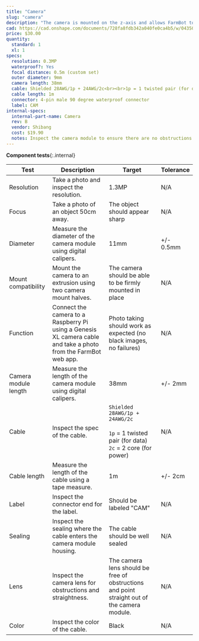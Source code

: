 ```yaml
---
title: "Camera"
slug: "camera"
description: "The camera is mounted on the z-axis and allows FarmBot to take photos of the garden and plants for weed detection and tracking plant growth."
cad: https://cad.onshape.com/documents/728fa8fdb342a040fe0ca4b5/w/0435033a7c78b02e71d0f721/e/201338492742c5c0aea0bc4f?renderMode=0&uiState=6255d3a246b4a5023f0aace9
price: $30.00
quantity:
  standard: 1
  xl: 1
specs:
  resolution: 0.3MP
  waterproof?: Yes
  focal distance: 0.5m (custom set)
  outer diameter: 9mm
  camera length: 38mm
  cable: Shielded 28AWG/1p + 24AWG/2c<br><br>1p = 1 twisted pair (for data)<br>2c = 2 core (for power)
  cable length: 1m
  connector: 4-pin male 90 degree waterproof connector
  label: CAM
internal-specs:
  internal-part-name: Camera
  rev: B
  vendor: Shibang
  cost: $19.90
  notes: Inspect the camera module to ensure there are no obstructions in front of the lens, such as foam or glue.
---
```


**Component tests**{:.internal}

|Test         |Description  |Target       |Tolerance    |
|-------------|-------------|-------------|-------------|
|Resolution   |Take a photo and inspect the resolution.|1.3MP|N/A
|Focus        |Take a photo of an object 50cm away.|The object should appear sharp|N/A
|Diameter     |Measure the diameter of the camera module using digital calipers.|11mm|+/- 0.5mm
|Mount compatibility|Mount the camera to an extrusion using two camera mount halves.|The camera should be able to be firmly mounted in place|N/A
|Function     |Connect the camera to a Raspberry Pi using a Genesis XL camera cable and take a photo from the FarmBot web app.|Photo taking should work as expected (no black images, no failures)|N/A
|Camera module length|Measure the length of the camera module using digital calipers.|38mm|+/- 2mm
|Cable        |Inspect the spec of the cable.|`Shielded 28AWG/1p + 24AWG/2c`<br><br>`1p` = 1 twisted pair (for data)<br>`2c` = 2 core (for power)|N/A
|Cable length |Measure the length of the cable using a tape measure.|1m|+/- 2cm
|Label        |Inspect the connector end for the label.|Should be labeled "CAM"|N/A
|Sealing      |Inspect the sealing where the cable enters the camera module housing.|The cable should be well sealed|N/A
|Lens         |Inspect the camera lens for obstructions and straightness.|The camera lens should be free of obstructions and point straight out of the camera module.|N/A
|Color        |Inspect the color of the cable.|Black|N/A
